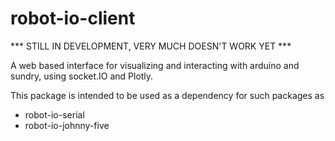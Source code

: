 # robot-io-client

*** STILL IN DEVELOPMENT, VERY MUCH DOESN'T WORK YET ***

A web based interface for visualizing and interacting with arduino and sundry, using socket.IO and Plotly.

This package is intended to be used as a dependency for such packages as
- robot-io-serial
- robot-io-johnny-five